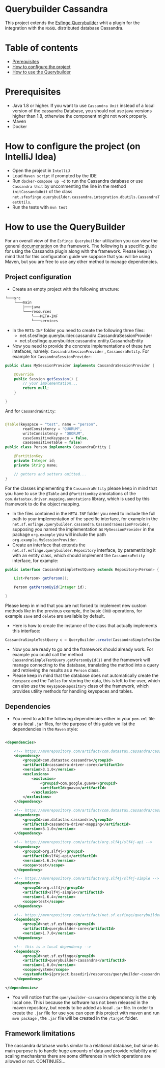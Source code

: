 # Querybuilder Cassandra

This project extends the [Esfinge Querybuilder](http://esfinge.sourceforge.net/Query%20Builder.html) whit a plugin for
the integration with the `NoSQL` distributed database Cassandra.

# Table of contents

* [Prerequisites](#prerequisites)
* [How to configure the project ](#how-to-configure-the-project-on-intellij-idea)
* [How to use the Querybuilder](#how-to-use-the-querybuilder)

# Prerequisites

* Java 1.8 or higher. If you want to use `Cassandra Unit` instead of a local version of the cassandra Database, you
  should not use java versions higher than 1.8, otherwise the component might not work properly.
* Maven
* Docker

# How to configure the project (on IntelliJ Idea)

* Open the project in `IntelliJ`
* Load `Maven script` if prompted by the IDE
* Run `docker-compose up -d` to run the Cassandra database or use `Cassandra Unit` by uncommenting the line in the
  method `initCassandaUnit` of the class `net.sfesfinge.querybuilder.cassandra.integration.dbutils.CassandraTestUtils`.
* Run the tests with `mvn test`

# How to use the QueryBuilder

For an overall view of the `Esfinge Querybuilder` utilization you can view the
general [documentation](../documentation/README.md) on the framework. The following is a specific guide for using the
Cassandra plugin along with the framework.
Please keep in mind that for this configuration guide we suppose that you will be using Maven, but you are free to use
any other method to manage dependencies.

## Project configuration

* Create an empty project with the following structure:

```markdown
└───src
    └───main
        ├───java
        └───resources
            └───META-INF
            └───services
```

* In the `META-INF` folder you need to create the following three files:
    * net.sf.esfinge.querybuilder.cassandra.CassandraSessionProvider
    * net.sf.esfinge.querybuilder.cassandra.entity.CassandraEntity
* Now you need to provide the concrete implementations of these two intefaces, namely: `CassandraSessionProvider`
  , `CassandraEntity`.
  For example for `CassandraSessionProvider`:

```Java
public class MySessionProvider implements CassandraSessionProvider {

    @Override
    public Session getSession() {
        // your implementation...
        return null;
    }

}
```

And for `CassandraEntity`:

```Java

@Table(keyspace = "test", name = "person",
        readConsistency = "QUORUM",
        writeConsistency = "QUORUM",
        caseSensitiveKeyspace = false,
        caseSensitiveTable = false)
public class Person implements CassandraEntity {

    @PartitionKey
    private Integer id;
    private String name;

    // getters and setters omitted...
}
```

For the classes implementing the `CassandraEntity` please keep in mind that you have to use the `@Table`
and `@PartitionKey` annotations of the `com.datastax.driver.mapping.annotations` library, which is used by this
framework to do the object mapping.

* In the files contained in the `META-INF` folder you need to include the full path to your implementation of the
  specific interface, for example in the `net.sf.esfinge.querybuilder.cassandra.CassandraSessionProvider`, supposing you
  named the implementation as `MySessionProvider` in the package `org.example` you will include the
  path `org.example.MySessionProvider`.
* Create an interface that extends the `net.sf.esfinge.querybuilder.Repository` interface, by parametrizing it with an entity class, which should implement
  the `CassandraEntity` interface, for example:

```Java
public interface CassandraSimpleTestQuery extends Repository<Person> {

    List<Person> getPerson();

    Person getPersonById(Integer id);

}
```

Please keep in mind that you are not forced to implement new custom methods like in the previous example, the
basic `CRUD` operations, for example `save` and `delete` are available by default.

* Here is how to create the instance of the class that actually implements this interface:
```Java
CassandraSimpleTestQuery c = QueryBuilder.create(CassandraSimpleTestQuery.class);
```
* Now you are ready to go and the framework should already work. For example you could call the
  method `CassandraSimpleTestQuery.getPersonById(1)` and the framework will manage connecting to the database,
  translating the method into a query and retrieving the results as a `Person` class.
* Please keep in mind that the database does not automatically create the `Keyspace` and the `Tables` for storing the
  data, this is left to the user, which can also use the `KeyspaceRepository` class of the framework, which provides
  utility methods for handling keyspaces and tables.

## Dependencies

* You need to add the following dependencies either in your `pom.xml` file or as local `.jar` files, for the purpose of
  this guide we list the dependencies in the `Maven` style:

```xml

<dependencies>

    <!-- https://mvnrepository.com/artifact/com.datastax.cassandra/cassandra-driver-core -->
    <dependency>
        <groupId>com.datastax.cassandra</groupId>
        <artifactId>cassandra-driver-core</artifactId>
        <version>3.1.0</version>
        <exclusions>
            <exclusion>
                <groupId>com.google.guava</groupId>
                <artifactId>guava</artifactId>
            </exclusion>
        </exclusions>
    </dependency>

    <!-- https://mvnrepository.com/artifact/com.datastax.cassandra/cassandra-driver-mapping -->
    <dependency>
        <groupId>com.datastax.cassandra</groupId>
        <artifactId>cassandra-driver-mapping</artifactId>
        <version>3.1.0</version>
    </dependency>

    <!-- https://mvnrepository.com/artifact/org.slf4j/slf4j-api -->
    <dependency>
        <groupId>org.slf4j</groupId>
        <artifactId>slf4j-api</artifactId>
        <version>1.6.1</version>
        <scope>test</scope>
    </dependency>

    <!-- https://mvnrepository.com/artifact/org.slf4j/slf4j-simple -->
    <dependency>
        <groupId>org.slf4j</groupId>
        <artifactId>slf4j-simple</artifactId>
        <version>1.6.4</version>
        <scope>test</scope>
    </dependency>

    <!-- https://mvnrepository.com/artifact/net.sf.esfinge/querybuilder-core -->
    <dependency>
        <groupId>net.sf.esfinge</groupId>
        <artifactId>querybuilder-core</artifactId>
        <version>1.7.0</version>
    </dependency>

    <!-- this is a local dependency -->
    <dependency>
        <groupId>net.sf.esfinge</groupId>
        <artifactId>querybuilder-cassandra</artifactId>
        <version>1.0.0</version>
        <scope>system</scope>
        <systemPath>${project.basedir}/resources/querybuilder-cassandra-1.0.0.jar</systemPath>
    </dependency>

</dependencies>
```

* You will notice that the `querybuilder-cassandra` dependency is the only local one. This i because the software has
  not been released in the maven repository, but needs to be added as local `.jar` file. In order to create the `.jar`
  file for use you can open this project with maven and run `mvn package` , the `.jar` file will be created in
  the `/target` folder.

## Framework limitations

The cassandra database works similar to a relational database, but since its main purpose is to handle huge amounts of
data and provide reliability and scaling mechanisms there are some differences in which operations are allowed or not.
CONTINUES...